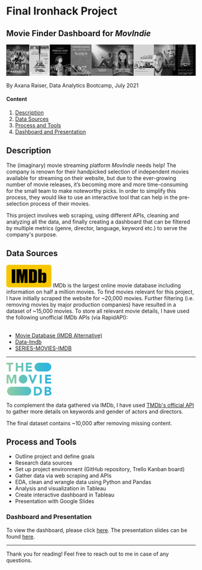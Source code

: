 # Final Ironhack Project

## Movie Finder Dashboard for _MovIndie_

<p align="center">
  <img src="https://github.com/aranaxa/Ironhack-Final-Project/blob/main/Images/movies.png" />
</p>

By Axana Raiser, Data Analytics Bootcamp, July 2021

#### Content

1. [Description](#description)
2. [Data Sources](#data-sources)
3. [Process and Tools](#process-and-tools)
4. [Dashboard and Presentation](#dashboard-and-presentation)

## Description

The (imaginary) movie streaming platform _MovIndie_ needs help! The company is renown for their handpicked selection of independent movies available for streaming on their website, but due to the ever-growing number of movie releases, it’s becoming more and more time-consuming for the small team to make noteworthy picks. In order to simplify this process, they would like to use an interactive tool that can help in the pre-selection process of their movies. 

This project involves web scraping, using different APIs, cleaning and analyzing all the data, and finally creating a dashboard that can be filtered by multiple metrics (genre, director, language, keyword etc.) to serve the company's purpose.

## Data Sources

<img src="https://github.com/aranaxa/Ironhack-Final-Project/blob/main/Images/imdb.png" width="120"/>
IMDb is the largest online movie database including information on half a million movies. To find movies relevant for this project, I have initially scraped the website for ~20,000 movies. Further filtering (i.e. removing movies by major production companies) have resulted in a dataset of ~15,000 movies. To store all relevant movie details, I have used the following unofficial IMDb APIs (via RapidAPI):
<br/><br/>

  - [Movie Database (IMDB Alternative)](https://rapidapi.com/rapidapi/api/movie-database-imdb-alternative/1)
  - [Data-Imdb](https://rapidapi.com/SAdrian/api/data-imdb1/)
  - [SERIES-MOVIES-IMDB](https://rapidapi.com/chrisish71/api/series-movies-imdb/)

___
<img src="https://github.com/aranaxa/Ironhack-Final-Project/blob/main/Images/tmdb.png" width="120"/>

To complement the data gathered via IMDb, I have used [TMDb's official API](https://www.themoviedb.org/documentation/api) to gather more details on keywords and gender of actors and directors.

The final dataset contains ~10,000 after removing missing content.

## Process and Tools

- Outline project and define goals
- Research data sources
- Set up project environment (GitHub repository, Trello Kanban board)
- Gather data via web scraping and APIs
- EDA, clean and wrangle data using Python and Pandas
- Analysis and visualization in Tableau
- Create interactive dashboard in Tableau
- Presentation with Google Slides

### Dashboard and Presentation

To view the dashboard, please click [here](https://public.tableau.com/app/profile/axana.r/viz/IronhackFinalProject_16275850352720/Dashboard?publish=yes). 
The presentation slides can be found [here](https://github.com/aranaxa/Ironhack-Final-Project/blob/main/Presentation/Presentation.pdf).

___

Thank you for reading! Feel free to reach out to me in case of any questions.
